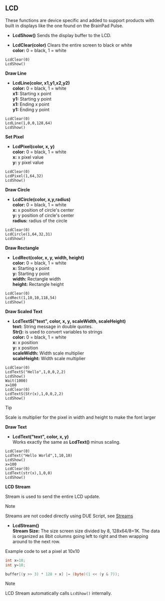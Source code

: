 ## LCD
These functions are device specific and added to support products with built in displays like the one found on the BrainPad Pulse.

- **LcdShow()** Sends the display buffer to the LCD. 

- **LcdClear(color)**  Clears the entire screen to black or white<br>
**color:** 0 = black, 1 = white

```basic
LcdClear(0)
LcdShow()
```

**Draw Line**

- **LcdLine(color, x1,y1,x2,y2)** <br>
**color:** 0 = black, 1 = white <br>
**x1:** Starting x point <br>
**y1:** Starting y point <br>
**x1:** Ending x point <br>
**y1:** Ending y point 

```basic
LcdClear(0)
LcdLine(1,0,0,128,64)
LcdShow()
```

**Set Pixel**

- **LcdPixel(color, x, y)** <br>
**color:** 0 = black, 1 = white <br>
**x:** x pixel value<br>
**y:** y pixel value

```basic
LcdClear(0)
LcdPixel(1,64,32)
LcdShow()
```

**Draw Circle**

- **LcdCircle(color, x,y,radius)** <br>
**color:** 0 = black, 1 = white <br>
**x:** x position of circle's center <br>
**y:** y position of circle's center <br>
**radius:** radius of the circle

```basic
LcdClear(0)
LcdCircle(1,64,32,31)
LcdShow()
```

**Draw Rectangle**

- **LcdRect(color, x, y, width, height)** <br>
**color:** 0 = black, 1 = white <br>
**x:** Starting x point <br>
**y:** Starting y point <br>
**width:** Rectangle width <br>
**height:** Rectangle height 

```basic
LcdClear(0)
LcdRect(1,10,10,118,54)
LcdShow()
```


**Draw Scaled Text**

- **LcdTextS("text", color, x, y, scaleWidth, scaleHeight)** <br>
**text:** String message in double quotes. <br>
**Str():** is used to convert variables to strings <br>
**color:** 0 = black, 1 = white <br>
**x:** x position <br>
**y:** x position <br>
**scaleWidth:** Width scale multiplier <br>
**scaleHeight:** Width scale multiplier 

```basic
LcdClear(0)
LcdTextS("Hello",1,0,0,2,2)
LcdShow()
Wait(1000)
x=100
LcdClear(0)
LcdTextS(Str(x),1,0,0,2,2)
LcdShow()
```

> [!TIP]
> Scale is multiplier for the pixel in width and height to make the font larger

**Draw Text**

- **LcdText("text", color, x, y)** <br>
Works exactly the same as **LcdText()** minus scaling.

```basic
LcdClear(0)
LcdText("Hello World",1,10,10)
LcdShow()
x=100
LcdClear(0)
LcdText(str(x),1,0,0)
LcdShow()
```

**LCD Stream**

Stream is used to send the entire LCD update. 

> [!NOTE] 
> Streams are not coded directly using DUE Script, see [Streams](../streams.md)

- **LcdStream()**<br>
 **Stream Size:** The size screen size divided by 8, 128x64/8=1K.
The data is organized as 8bit columns going left to right and then wrapping around to the next row.

Example code to set a pixel at 10x10

```cs
int x=10;
int y=10;

buffer[(y >> 3) * 128 + x] |= (byte)(1 << (y & 7));
```
> [!NOTE]
> LCD Stream automatically calls `LcdShow()` internally.




